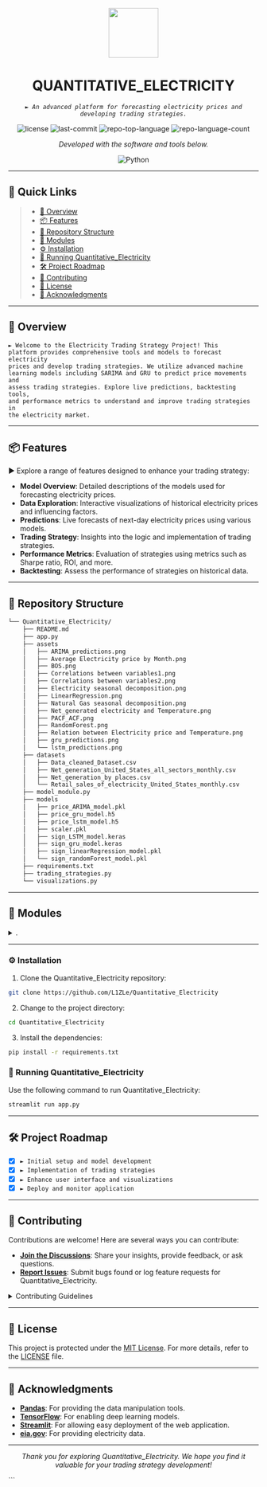 <p align="center">
  <img src="https://cdn-icons-png.flaticon.com/512/6295/6295417.png" width="100" />
</p>
<p align="center">
    <h1 align="center">QUANTITATIVE_ELECTRICITY</h1>
</p>
<p align="center">
    <em><code>► An advanced platform for forecasting electricity prices and developing trading strategies.</code></em>
</p>
<p align="center">
	<img src="https://img.shields.io/github/license/L1ZLe/Quantitative_Electricity?style=flat&color=0080ff" alt="license">
	<img src="https://img.shields.io/github/last-commit/L1ZLe/Quantitative_Electricity?style=flat&logo=git&logoColor=white&color=0080ff" alt="last-commit">
	<img src="https://img.shields.io/github/languages/top/L1ZLe/Quantitative_Electricity?style=flat&color=0080ff" alt="repo-top-language">
	<img src="https://img.shields.io/github/languages/count/L1ZLe/Quantitative_Electricity?style=flat&color=0080ff" alt="repo-language-count">
<p>
<p align="center">
		<em>Developed with the software and tools below.</em>
</p>
<p align="center">
	<img src="https://img.shields.io/badge/Python-3776AB.svg?style=flat&logo=Python&logoColor=white" alt="Python">
</p>
<hr>

## 🔗 Quick Links

> - [📍 Overview](#-overview)
> - [📦 Features](#-features)
> - [📂 Repository Structure](#-repository-structure)
> - [🧩 Modules](#-modules)
> - [⚙️ Installation](#️-installation)
> - [🤖 Running Quantitative_Electricity](#-running-Quantitative_Electricity)
> - [🛠 Project Roadmap](#-project-roadmap)
> - [🤝 Contributing](#-contributing)
> - [📄 License](#-license)
> - [👏 Acknowledgments](#-acknowledgments)

---

## 📍 Overview

<code>► Welcome to the Electricity Trading Strategy Project! This platform provides comprehensive tools and models to forecast electricity prices and develop trading strategies. We utilize advanced machine learning models including SARIMA and GRU to predict price movements and assess trading strategies. Explore live predictions, backtesting tools, and performance metrics to understand and improve trading strategies in the electricity market.</code>

---

## 📦 Features

► Explore a range of features designed to enhance your trading strategy:

- **Model Overview**: Detailed descriptions of the models used for forecasting electricity prices.
- **Data Exploration**: Interactive visualizations of historical electricity prices and influencing factors.
- **Predictions**: Live forecasts of next-day electricity prices using various models.
- **Trading Strategy**: Insights into the logic and implementation of trading strategies.
- **Performance Metrics**: Evaluation of strategies using metrics such as Sharpe ratio, ROI, and more.
- **Backtesting**: Assess the performance of strategies on historical data.

---

## 📂 Repository Structure

```sh
└── Quantitative_Electricity/
    ├── README.md
    ├── app.py
    ├── assets
    │   ├── ARIMA_predictions.png
    │   ├── Average Electricity price by Month.png
    │   ├── BOS.png
    │   ├── Correlations between variables1.png
    │   ├── Correlations between variables2.png
    │   ├── Electricity seasonal decomposition.png
    │   ├── LinearRegression.png
    │   ├── Natural Gas seasonal decomposition.png
    │   ├── Net_generated electricity and Temperature.png
    │   ├── PACF_ACF.png
    │   ├── RandomForest.png
    │   ├── Relation between Electricity price and Temperature.png
    │   ├── gru_predictions.png
    │   └── lstm_predictions.png
    ├── datasets
    │   ├── Data_cleaned_Dataset.csv
    │   ├── Net_generation_United_States_all_sectors_monthly.csv
    │   ├── Net_generation_by places.csv
    │   └── Retail_sales_of_electricity_United_States_monthly.csv
    ├── model_module.py
    ├── models
    │   ├── price_ARIMA_model.pkl
    │   ├── price_gru_model.h5
    │   ├── price_lstm_model.h5
    │   ├── scaler.pkl
    │   ├── sign_LSTM_model.keras
    │   ├── sign_gru_model.keras
    │   ├── sign_linearRegression_model.pkl
    │   └── sign_randomForest_model.pkl
    ├── requirements.txt
    ├── trading_strategies.py
    └── visualizations.py
```

---

## 🧩 Modules

<details closed><summary>.</summary>

| File                                                                                                       | Summary                         |
| ---                                                                                                        | ---                             |
| [model_module.py](https://github.com/L1ZLe/Quantitative_Electricity/blob/master/model_module.py)             | <code>► Contains functions for model training and predictions.</code> |
| [visualizations.py](https://github.com/L1ZLe/Quantitative_Electricity/blob/master/visualizations.py)         | <code>► Generates interactive visualizations for data exploration.</code> |
| [trading_strategies.py](https://github.com/L1ZLe/Quantitative_Electricity/blob/master/trading_strategies.py) | <code>► Implements various trading strategies based on predictions.</code> |
| [app.py](https://github.com/L1ZLe/Quantitative_Electricity/blob/master/app.py)                               | <code>► Main entry point for running the Streamlit application.</code> |

</details>

---

### ⚙️ Installation

1. Clone the Quantitative_Electricity repository:

```sh
git clone https://github.com/L1ZLe/Quantitative_Electricity
```

2. Change to the project directory:

```sh
cd Quantitative_Electricity
```

3. Install the dependencies:

```sh
pip install -r requirements.txt
```

### 🤖 Running Quantitative_Electricity

Use the following command to run Quantitative_Electricity:

```sh
streamlit run app.py
```

---

## 🛠 Project Roadmap

- [X] `► Initial setup and model development`
- [X] `► Implementation of trading strategies`
- [X] `► Enhance user interface and visualizations`
- [X] `► Deploy and monitor application`

---

## 🤝 Contributing

Contributions are welcome! Here are several ways you can contribute:

- **[Join the Discussions](https://github.com/L1ZLe/Quantitative_Electricity/discussions)**: Share your insights, provide feedback, or ask questions.
- **[Report Issues](https://github.com/L1ZLe/Quantitative_Electricity/issues)**: Submit bugs found or log feature requests for Quantitative_Electricity.

<details closed>
    <summary>Contributing Guidelines</summary>

1. **Fork the Repository**: Start by forking the project repository to your GitHub account.
2. **Clone Locally**: Clone the forked repository to your local machine using a Git client.
   ```sh
   git clone https://github.com/L1ZLe/Quantitative_Electricity
   ```
3. **Create a New Branch**: Always work on a new branch, giving it a descriptive name.
   ```sh
   git checkout -b new-feature-x
   ```
4. **Make Your Changes**: Develop and test your changes locally.
5. **Commit Your Changes**: Commit with a clear message describing your updates.
   ```sh
   git commit -m 'Implemented new feature x.'
   ```
6. **Push to GitHub**: Push the changes to your forked repository.
   ```sh
   git push origin new-feature-x
   ```
7. **Submit a Pull Request**: Create a PR against the original project repository. Clearly describe the changes and their motivations.

Once your PR is reviewed and approved, it will be merged into the main branch.

</details>

---

## 📄 License

This project is protected under the [MIT License](https://choosealicense.com/licenses/mit/). For more details, refer to the [LICENSE](LICENSE) file.

---

## 👏 Acknowledgments

- **[Pandas](https://pandas.pydata.org/)**: For providing the data manipulation tools.
- **[TensorFlow](https://www.tensorflow.org/)**: For enabling deep learning models.
- **[Streamlit](https://streamlit.io/)**: For allowing easy deployment of the web application.
- **[eia.gov](https://www.eia.gov/)**: For providing electricity data.

---

<p align="center">
  <em>Thank you for exploring Quantitative_Electricity. We hope you find it valuable for your trading strategy development!</em>
</p>
```
